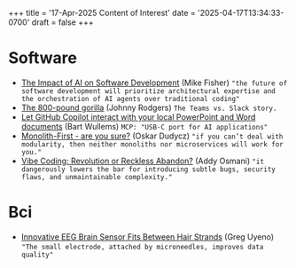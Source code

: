 +++
title = '17-Apr-2025 Content of Interest'
date = '2025-04-17T13:34:33-0700'
draft = false
+++


# Software

-   [The Impact of AI on Software Development](https://mikefisher.substack.com/p/the-impact-of-ai-on-software-development) (Mike Fisher)
    `"the future of software development will prioritize architectural expertise and the orchestration of AI agents over traditional coding"`
-   [The 800-pound gorilla](https://buildingslack.com/the-800-pound-gorilla/) (Johnny Rodgers) `The Teams vs. Slack story.`
-   [Let GitHub Copilot interact with your local PowerPoint and Word documents](https://bartwullems.blogspot.com/2025/04/let-github-copilot-interact-with-your.html) (Bart Wullems)
    `MCP: "USB-C port for AI applications"`
-   [Monolith-First - are you sure?](https://www.architecture-weekly.com/p/monolith-first-are-you-sure) (Oskar Dudycz)
    `"if you can’t deal with modularity, then neither monoliths nor microservices will work for you."`
-   [Vibe Coding: Revolution or Reckless Abandon?](https://addyo.substack.com/p/vibe-coding-revolution-or-reckless) (Addy Osmani) `"it dangerously lowers the bar for introducing subtle bugs, security flaws, and unmaintainable complexity."`


# Bci

-   [Innovative EEG Brain Sensor Fits Between Hair Strands](https://spectrum.ieee.org/eeg-electrode) (Greg Uyeno) `"The small electrode, attached by microneedles, improves data quality"`

